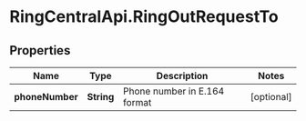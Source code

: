 # RingCentralApi.RingOutRequestTo

## Properties
Name | Type | Description | Notes
------------ | ------------- | ------------- | -------------
**phoneNumber** | **String** | Phone number in E.164 format | [optional] 



